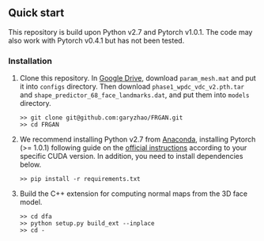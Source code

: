 ## Quick start

This repository is build upon Python v2.7 and Pytorch v1.0.1. The code may also work with Pytorch v0.4.1 but has not been tested.

### Installation

1. Clone this repository. In [Google Drive](https://drive.google.com/drive/folders/1U-Xp7w31jJJ3IN98ZfEHyXVqCQNXlG3s?usp=sharing), download `param_mesh.mat` and put it into `configs` directory. Then download `phase1_wpdc_vdc_v2.pth.tar` and `shape_predictor_68_face_landmarks.dat`, and put them into `models` directory.

	```
	>> git clone git@github.com:garyzhao/FRGAN.git
	>> cd FRGAN
	```

2. We recommend installing Python v2.7 from [Anaconda](https://www.anaconda.com/), installing Pytorch (>= 1.0.1) following guide on the [official instructions](https://pytorch.org/) according to your specific CUDA version. In addition, you need to install dependencies below.

	```
	>> pip install -r requirements.txt
	```

3. Build the C++ extension for computing normal maps from the 3D face model.

	```
	>> cd dfa
	>> python setup.py build_ext --inplace
	>> cd -
	```
